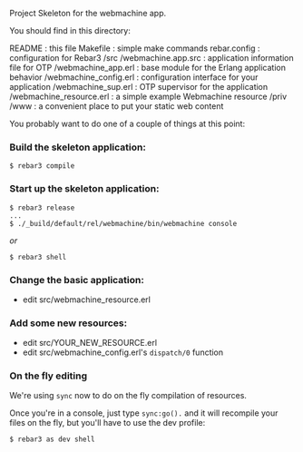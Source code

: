 Project Skeleton for the webmachine app.

You should find in this directory:

README : this file
Makefile : simple make commands
rebar.config : configuration for Rebar3
/src
  /webmachine.app.src : application information file for OTP
  /webmachine_app.erl : base module for the Erlang application behavior
  /webmachine_config.erl : configuration interface for your application
  /webmachine_sup.erl : OTP supervisor for the application
  /webmachine_resource.erl : a simple example Webmachine resource
/priv
  /www : a convenient place to put your static web content

You probably want to do one of a couple of things at this point:

### Build the skeleton application:

```
$ rebar3 compile
```

### Start up the skeleton application:
```
$ rebar3 release
...
$ ./_build/default/rel/webmachine/bin/webmachine console
```

*or*

```
$ rebar3 shell
```

### Change the basic application:
* edit src/webmachine_resource.erl

### Add some new resources:
* edit src/YOUR_NEW_RESOURCE.erl
* edit src/webmachine_config.erl's `dispatch/0` function

### On the fly editing

We're using `sync` now to do on the fly compilation of resources.

Once you're in a console, just type `sync:go().` and it will recompile
your files on the fly, but you'll have to use the dev profile:

```
$ rebar3 as dev shell
```


